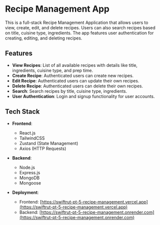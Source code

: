 # Recipe Management App

This is a full-stack Recipe Management Application that allows users to view, create, edit, and delete recipes. Users can also search recipes based on title, cuisine type, ingredients. The app features user authentication for creating, editing, and deleting recipes.

## Features

- **View Recipes**: List of all available recipes with details like title, ingredients, cuisine type, and prep time.
- **Create Recipe**: Authenticated users can create new recipes.
- **Edit Recipe**: Authenticated users can update their own recipes.
- **Delete Recipe**: Authenticated users can delete their own recipes.
- **Search**: Search recipes by title, cuisine type, ingredients.
- **User Authentication**: Login and signup functionality for user accounts.

## Tech Stack

- **Frontend**:
  - React.js
  - TailwindCSS
  - Zustand (State Management)
  - Axios (HTTP Requests)
- **Backend**:

  - Node.js
  - Express.js
  - MongoDB
  - Mongoose

- **Deployment**:
  - Frontend: [https://swiftrut-pt-5-recipe-management.vercel.app](https://swiftrut-pt-5-recipe-management.vercel.app)
  - Backend: [https://swiftrut-pt-5-recipe-management.onrender.com](https://swiftrut-pt-5-recipe-management.onrender.com)
